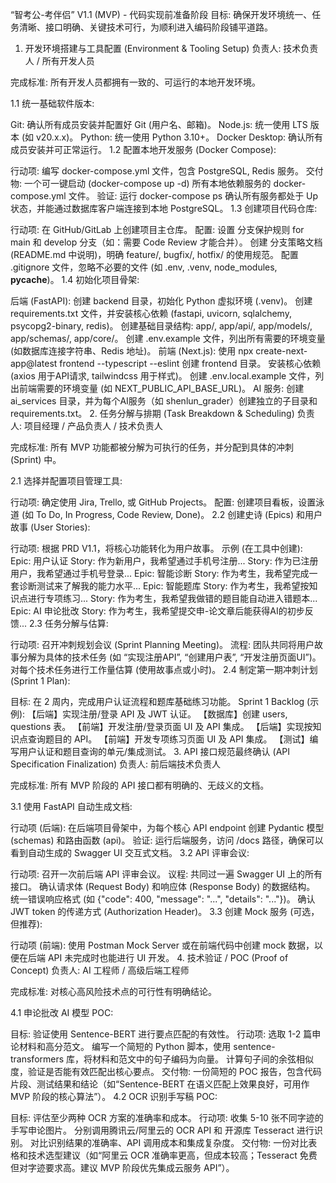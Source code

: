“智考公-考伴侣” V1.1 (MVP) - 代码实现前准备阶段
目标: 确保开发环境统一、任务清晰、接口明确、关键技术可行，为顺利进入编码阶段铺平道路。

1. 开发环境搭建与工具配置 (Environment & Tooling Setup)
负责人: 技术负责人 / 所有开发人员

完成标准: 所有开发人员都拥有一致的、可运行的本地开发环境。

1.1 统一基础软件版本:

Git: 确认所有成员安装并配置好 Git (用户名、邮箱)。
Node.js: 统一使用 LTS 版本 (如 v20.x.x)。
Python: 统一使用 Python 3.10+。
Docker Desktop: 确认所有成员安装并可正常运行。
1.2 配置本地开发服务 (Docker Compose):

行动项: 编写 docker-compose.yml 文件，包含 PostgreSQL, Redis 服务。
交付物: 一个可一键启动 (docker-compose up -d) 所有本地依赖服务的 docker-compose.yml 文件。
验证: 运行 docker-compose ps 确认所有服务都处于 Up 状态，并能通过数据库客户端连接到本地 PostgreSQL。
1.3 创建项目代码仓库:

行动项: 在 GitHub/GitLab 上创建项目主仓库。
配置:
设置 分支保护规则 for main 和 develop 分支（如：需要 Code Review 才能合并）。
创建 分支策略文档 (README.md 中说明)，明确 feature/, bugfix/, hotfix/ 的使用规范。
配置 .gitignore 文件，忽略不必要的文件 (如 .env, .venv, node_modules, __pycache__)。
1.4 初始化项目骨架:

后端 (FastAPI):
创建 backend 目录，初始化 Python 虚拟环境 (.venv)。
创建 requirements.txt 文件，并安装核心依赖 (fastapi, uvicorn, sqlalchemy, psycopg2-binary, redis)。
创建基础目录结构: app/, app/api/, app/models/, app/schemas/, app/core/。
创建 .env.example 文件，列出所有需要的环境变量 (如数据库连接字符串、Redis 地址)。
前端 (Next.js):
使用 npx create-next-app@latest frontend --typescript --eslint 创建 frontend 目录。
安装核心依赖 (axios 用于API请求, tailwindcss 用于样式)。
创建 .env.local.example 文件，列出前端需要的环境变量 (如 NEXT_PUBLIC_API_BASE_URL)。
AI 服务:
创建 ai_services 目录，并为每个AI服务（如 shenlun_grader）创建独立的子目录和 requirements.txt。
2. 任务分解与排期 (Task Breakdown & Scheduling)
负责人: 项目经理 / 产品负责人 / 技术负责人

完成标准: 所有 MVP 功能都被分解为可执行的任务，并分配到具体的冲刺 (Sprint) 中。

2.1 选择并配置项目管理工具:

行动项: 确定使用 Jira, Trello, 或 GitHub Projects。
配置: 创建项目看板，设置泳道 (如 To Do, In Progress, Code Review, Done)。
2.2 创建史诗 (Epics) 和用户故事 (User Stories):

行动项: 根据 PRD V1.1，将核心功能转化为用户故事。
示例 (在工具中创建):
Epic: 用户认证
Story: 作为新用户，我希望通过手机号注册...
Story: 作为已注册用户，我希望通过手机号登录...
Epic: 智能诊断
Story: 作为考生，我希望完成一套诊断测试来了解我的能力水平...
Epic: 智能题库
Story: 作为考生，我希望按知识点进行专项练习...
Story: 作为考生，我希望我做错的题目能自动进入错题本...
Epic: AI 申论批改
Story: 作为考生，我希望提交申-论文章后能获得AI的初步反馈...
2.3 任务分解与估算:

行动项: 召开冲刺规划会议 (Sprint Planning Meeting)。
流程:
团队共同将用户故事分解为具体的技术任务 (如 “实现注册API”, “创建用户表”, “开发注册页面UI”)。
对每个技术任务进行工作量估算 (使用故事点或小时)。
2.4 制定第一期冲刺计划 (Sprint 1 Plan):

目标: 在 2 周内，完成用户认证流程和题库基础练习功能。
Sprint 1 Backlog (示例):
【后端】实现注册/登录 API 及 JWT 认证。
【数据库】创建 users, questions 表。
【前端】开发注册/登录页面 UI 及 API 集成。
【后端】实现按知识点查询题目的 API。
【前端】开发专项练习页面 UI 及 API 集成。
【测试】编写用户认证和题目查询的单元/集成测试。
3. API 接口规范最终确认 (API Specification Finalization)
负责人: 前后端技术负责人

完成标准: 所有 MVP 阶段的 API 接口都有明确的、无歧义的文档。

3.1 使用 FastAPI 自动生成文档:

行动项 (后端): 在后端项目骨架中，为每个核心 API endpoint 创建 Pydantic 模型 (schemas) 和路由函数 (api)。
验证: 运行后端服务，访问 /docs 路径，确保可以看到自动生成的 Swagger UI 交互式文档。
3.2 API 评审会议:

行动项: 召开一次前后端 API 评审会议。
议程:
共同过一遍 Swagger UI 上的所有接口。
确认请求体 (Request Body) 和响应体 (Response Body) 的数据结构。
统一错误响应格式 (如 {"code": 400, "message": "...", "details": "..."})。
确认 JWT token 的传递方式 (Authorization Header)。
3.3 创建 Mock 服务 (可选，但推荐):

行动项 (前端): 使用 Postman Mock Server 或在前端代码中创建 mock 数据，以便在后端 API 未完成时也能进行 UI 开发。
4. 技术验证 / POC (Proof of Concept)
负责人: AI 工程师 / 高级后端工程师

完成标准: 对核心高风险技术点的可行性有明确结论。

4.1 申论批改 AI 模型 POC:

目标: 验证使用 Sentence-BERT 进行要点匹配的有效性。
行动项:
选取 1-2 篇申论材料和高分范文。
编写一个简短的 Python 脚本，使用 sentence-transformers 库，将材料和范文中的句子编码为向量。
计算句子间的余弦相似度，验证是否能有效匹配出核心要点。
交付物: 一份简短的 POC 报告，包含代码片段、测试结果和结论（如“Sentence-BERT 在语义匹配上效果良好，可用作 MVP 阶段的核心算法”）。
4.2 OCR 识别手写稿 POC:

目标: 评估至少两种 OCR 方案的准确率和成本。
行动项:
收集 5-10 张不同字迹的手写申论图片。
分别调用腾讯云/阿里云的 OCR API 和 开源库 Tesseract 进行识别。
对比识别结果的准确率、API 调用成本和集成复杂度。
交付物: 一份对比表格和技术选型建议（如“阿里云 OCR 准确率更高，但成本较高；Tesseract 免费但对字迹要求高。建议 MVP 阶段优先集成云服务 API”）。